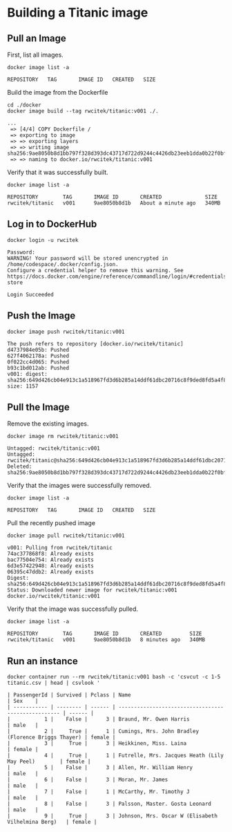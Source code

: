 # Building a Titanic image

## Pull an Image

First, list all images.

```
docker image list -a
```
```
REPOSITORY   TAG       IMAGE ID   CREATED   SIZE
```

Build the image from the Dockerfile

```
cd ./docker
docker image build --tag rwcitek/titanic:v001 ./.
```
```
...
 => [4/4] COPY Dockerfile /
 => exporting to image
 => => exporting layers
 => => writing image sha256:9ae8050b8d1bb797f328d393dc43717d722d9244c4426db23eeb1dda0b22f0bf
 => => naming to docker.io/rwcitek/titanic:v001
```

Verify that it was successfully built.

```
docker image list -a
```
```
REPOSITORY        TAG       IMAGE ID       CREATED              SIZE
rwcitek/titanic   v001      9ae8050b8d1b   About a minute ago   340MB
```

## Log in to DockerHub

```
docker login -u rwcitek
```
```
Password: 
WARNING! Your password will be stored unencrypted in /home/codespace/.docker/config.json.
Configure a credential helper to remove this warning. See
https://docs.docker.com/engine/reference/commandline/login/#credentials-store

Login Succeeded
```

## Push the Image

```
docker image push rwcitek/titanic:v001
```
```
The push refers to repository [docker.io/rwcitek/titanic]
d4737984e05b: Pushed 
627f4062178a: Pushed 
0f022cc4d065: Pushed 
b93c1bd012ab: Pushed 
v001: digest: sha256:649d426cb04e913c1a518967fd3d6b285a14ddf61dbc20716c8f9ded8fd5a4f8 size: 1157
```

## Pull the Image
Remove the existing images.

```
docker image rm rwcitek/titanic:v001
```
```
Untagged: rwcitek/titanic:v001
Untagged: rwcitek/titanic@sha256:649d426cb04e913c1a518967fd3d6b285a14ddf61dbc20716c8f9ded8fd5a4f8
Deleted: sha256:9ae8050b8d1bb797f328d393dc43717d722d9244c4426db23eeb1dda0b22f0bf
```

Verify that the images were successfully removed.

```
docker image list -a
```
```
REPOSITORY   TAG       IMAGE ID   CREATED   SIZE
```

Pull the recently pushed image

```
docker image pull rwcitek/titanic:v001 
```
```
v001: Pulling from rwcitek/titanic
74ac377868f8: Already exists 
bac77504e754: Already exists 
6d3e57422948: Already exists 
06395c47ddb2: Already exists 
Digest: sha256:649d426cb04e913c1a518967fd3d6b285a14ddf61dbc20716c8f9ded8fd5a4f8
Status: Downloaded newer image for rwcitek/titanic:v001
docker.io/rwcitek/titanic:v001
```

Verify that the image was successfully pulled.

```
docker image list -a
```
```
REPOSITORY        TAG       IMAGE ID       CREATED         SIZE
rwcitek/titanic   v001      9ae8050b8d1b   8 minutes ago   340MB
```

## Run an instance

```
docker container run --rm rwcitek/titanic:v001 bash -c 'csvcut -c 1-5 titanic.csv | head | csvlook '
```
```
| PassengerId | Survived | Pclass | Name                                                | Sex    |
| ----------- | -------- | ------ | --------------------------------------------------- | ------ |
|           1 |    False |      3 | Braund, Mr. Owen Harris                             | male   |
|           2 |     True |      1 | Cumings, Mrs. John Bradley (Florence Briggs Thayer) | female |
|           3 |     True |      3 | Heikkinen, Miss. Laina                              | female |
|           4 |     True |      1 | Futrelle, Mrs. Jacques Heath (Lily May Peel)        | female |
|           5 |    False |      3 | Allen, Mr. William Henry                            | male   |
|           6 |    False |      3 | Moran, Mr. James                                    | male   |
|           7 |    False |      1 | McCarthy, Mr. Timothy J                             | male   |
|           8 |    False |      3 | Palsson, Master. Gosta Leonard                      | male   |
|           9 |     True |      3 | Johnson, Mrs. Oscar W (Elisabeth Vilhelmina Berg)   | female |
```




